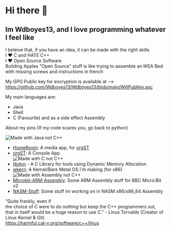 # Hi there 👋

## Im Wdboyes13, and I love programming whatever I feel like  
  
I beleive that, if you have an idea, it can be made with the right skills    
I ❤️ C and HATE C++  
I ❤️ Open Source Software  
Building Apples "Open Source" stuff is like trying to assemble an IKEA Bed with missing screws and instructions in french  
  
My GPG Public key for encryption is available at --> https://github.com/Wdboyes13/Wdboyes13/blob/main/WillPubKey.asc  
  
My main languages are:  
- Java    
- Shell  
- C (Favourite) and as a side effect Assembly

About my pins (If my code scares you, go back to python)  

![Made with Java not C++](https://img.shields.io/badge/Made_with_Java_NOT_C++-8A2BE2)  
- [HomeRoom](https://github.com/MakiDevelops/homeroom): A media app, for [orgST](https://github.com/MakiDevelops/orgST)  
- [orgST](https://github.com/MakiDevelops/orgST): A Console App  
![Made with C not C++](https://img.shields.io/badge/Made_with_C_NOT_C++-8A2BE2)  
- [libdyn](https://github.com/Wdboyes13/libdyn) - A C Library for tools using Dynamic Memory Allocation  
- [wkern](https://github.com/Wdboyes13/wkern): A Kernel/Bare Metal OS i'm making (for x86)  
![Made with Assembly not C++](https://img.shields.io/badge/Made_with_Assembly_NOT_C++-8A2BE2)  
- [Microbit-ARM-Assembly](https://github.com/Wdboyes13/MicroBit-ARM-Assembly): Some ARM Assembly stuff for BBC Micro:Bit v2  
- [NASM-Stuff](https://github.com/Wdboyes13/NASM-Stuff): Some stuff im working on in NASM x86/x86_64 Assembly

"Quite frankly, even if   
the choice of C were to do *nothing* but keep the C++ programmers out,   
that in itself would be a huge reason to use C."  - Linus Torvalds (Creator of Linux Kernel & Git)  
https://harmful.cat-v.org/software/c++/linus  
